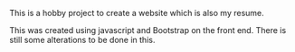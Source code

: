 This is a hobby project to create a website which is also my resume.

This was created using javascript and Bootstrap on the front end. There is still some alterations to be done in this. 


